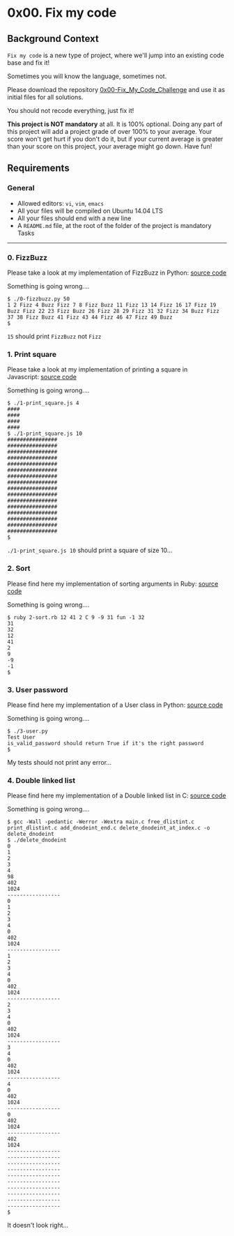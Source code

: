 0x00. Fix my code
=================

Background Context
------------------

`Fix my code` is a new type of project, where we'll jump into an existing code base and fix it!

Sometimes you will know the language, sometimes not.

Please download the repository [0x00-Fix_My_Code_Challenge](https://intranet.hbtn.io/rltoken/V1o_qyMWRS-uCTQX1t5VrQ "0x00-Fix_My_Code_Challenge") and use it as initial files for all solutions.

You should not recode everything, just fix it!

**This project is NOT mandatory** at all. It is 100% optional. Doing any part of this project will add a project grade of over 100% to your average. Your score won't get hurt if you don't do it, but if your current average is greater than your score on this project, your average might go down. Have fun!

Requirements
------------

### General

-   Allowed editors: `vi`, `vim`, `emacs`
-   All your files will be compiled on Ubuntu 14.04 LTS
-   All your files should end with a new line
-   A `README.md` file, at the root of the folder of the project is mandatory
Tasks
-----

### 0\. FizzBuzz

Please take a look at my implementation of FizzBuzz in Python: [source code](https://github.com/holbertonschool/Fix-my-code-0/blob/master/0-fizzbuzz.py "source code")

Something is going wrong....

```
$ ./0-fizzbuzz.py 50
1 2 Fizz 4 Buzz Fizz 7 8 Fizz Buzz 11 Fizz 13 14 Fizz 16 17 Fizz 19 Buzz Fizz 22 23 Fizz Buzz 26 Fizz 28 29 Fizz 31 32 Fizz 34 Buzz Fizz 37 38 Fizz Buzz 41 Fizz 43 44 Fizz 46 47 Fizz 49 Buzz
$

```

`15` should print `FizzBuzz` not `Fizz`

### 1\. Print square


Please take a look at my implementation of printing a square in Javascript: [source code](https://intranet.hbtn.io/rltoken/1HbXCw-nF028p5VlBAfedQ "source code")

Something is going wrong....

```
$ ./1-print_square.js 4
####
####
####
####
$ ./1-print_square.js 10
################
################
################
################
################
################
################
################
################
################
################
################
################
################
################
################
$

```

`./1-print_square.js 10` should print a square of size 10...

### 2\. Sort

Please find here my implementation of sorting arguments in Ruby: [source code](https://intranet.hbtn.io/rltoken/5E7Rrq_70OutipYULjh6Gw "source code")

Something is going wrong....

```
$ ruby 2-sort.rb 12 41 2 C 9 -9 31 fun -1 32
31
32
12
41
2
9
-9
-1
$

```


### 3\. User password

Please find here my implementation of a User class in Python: [source code](https://github.com/holbertonschool/Fix-my-code-0/blob/master/3-user.py "source code")

Something is going wrong....

```
$ ./3-user.py
Test User
is_valid_password should return True if it's the right password
$

```

My tests should not print any error...


### 4\. Double linked list

Please find here my implementation of a Double linked list in C: [source code](https://intranet.hbtn.io/rltoken/YvS8G70JQA-5q_qce9MjIg "source code")

Something is going wrong....

```
$ gcc -Wall -pedantic -Werror -Wextra main.c free_dlistint.c print_dlistint.c add_dnodeint_end.c delete_dnodeint_at_index.c -o delete_dnodeint
$ ./delete_dnodeint
0
1
2
3
4
98
402
1024
-----------------
0
1
2
3
4
0
402
1024
-----------------
1
2
3
4
0
402
1024
-----------------
2
3
4
0
402
1024
-----------------
3
4
0
402
1024
-----------------
4
0
402
1024
-----------------
0
402
1024
-----------------
402
1024
-----------------
-----------------
-----------------
-----------------
-----------------
-----------------
-----------------
-----------------
-----------------
-----------------
$

```

It doesn't look right...
